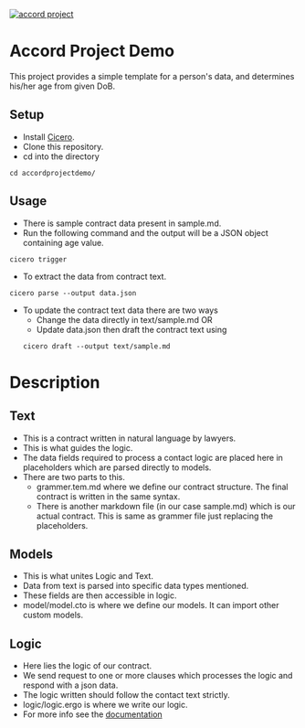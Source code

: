 [![accord project](https://img.shields.io/badge/powered%20by-accord%20project-19C6C8.svg)](https://www.accordproject.org/)

# Accord Project Demo
 This project provides a simple template for a person's data, and determines his/her age from given DoB.

## Setup
- Install [Cicero](https://docs.accordproject.org/docs/started-installation.html).
- Clone this repository.
- cd into the directory
```shell
cd accordprojectdemo/
```

## Usage
- There is sample contract data present in sample.md.
- Run the following command and the output will be a JSON object containing age value.
```shell
cicero trigger
```

- To extract the data from contract text.
```shell
cicero parse --output data.json
```

- To update the contract text data there are two ways
  - Change the data directly in text/sample.md OR
  - Update data.json then draft the contract text using
  ```shell
  cicero draft --output text/sample.md
  ```

# Description
## Text
- This is a contract written in natural language by lawyers.
- This is what guides the logic.
- The data fields required to process a contact logic are placed here in placeholders which are parsed directly to models.
- There are two parts to this.
  - grammer.tem.md where we define our contract structure. The final contract is written in the same syntax.
  - There is another markdown file (in our case sample.md) which is our actual contract. This is same as grammer file just replacing the placeholders.

## Models
- This is what unites Logic and Text.
- Data from text is parsed into specific data types mentioned.
- These fields are then accessible in logic.
- model/model.cto is where we define our models. It can import other custom models.

## Logic
- Here lies the logic of our contract.
- We send request to one or more clauses which processes the logic and respond with a json data.
- The logic written should follow the contact text strictly.
- logic/logic.ergo is where we write our logic.
- For more info see the [documentation](https://docs.accordproject.org/)